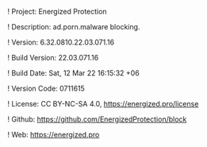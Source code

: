 ! Project: Energized Protection

! Description: ad.porn.malware blocking.

! Version: 6.32.0810.22.03.071.16

! Build Version: 22.03.071.16

! Build Date: Sat, 12 Mar 22 16:15:32 +06

! Version Code: 0711615

! License: CC BY-NC-SA 4.0, https://energized.pro/license

! Github: https://github.com/EnergizedProtection/block

! Web: https://energized.pro

